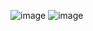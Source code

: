 ![image](https://github.com/htamagnus/nodejs-apis/assets/85269068/a4c56a4e-50f9-444c-9c3e-7887d0008152)
![image](https://github.com/htamagnus/nodejs-apis/assets/85269068/23a8b0df-c78a-427f-816e-eb012d92d69c)

